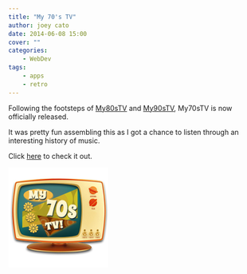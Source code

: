 ```yaml
---
title: "My 70's TV"
author: joey cato
date: 2014-06-08 15:00
cover: ""
categories:
    - WebDev
tags:
    - apps
    - retro
---
```


Following the footsteps of [My80sTV](http://my80stv.com) and [My90sTV](http://my90stv.com), My70sTV is now officially released.

It was pretty fun assembling this as I got a chance to listen through an interesting history of music.

Click [here](http://my70stv.com) to check it out.

<a href="http://my70stv.com"><img src="tv70_200.jpg" alt="tv70" href="http://my70stv.com" style="width:200px"/></a>
